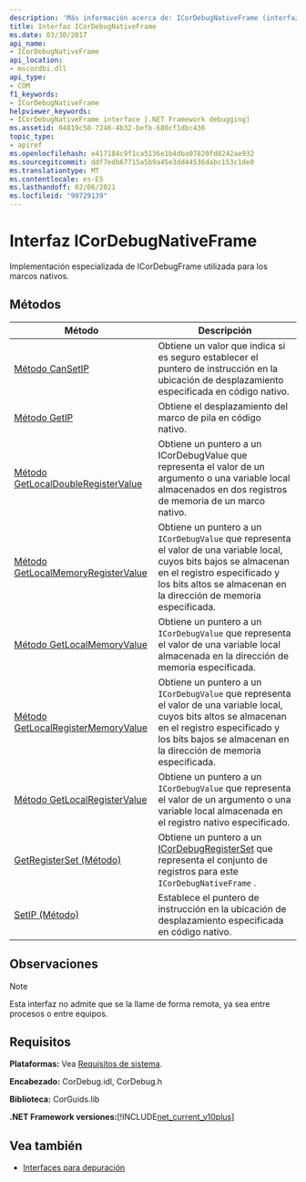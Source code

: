 ```yaml
---
description: 'Más información acerca de: ICorDebugNativeFrame (interfaz)'
title: Interfaz ICorDebugNativeFrame
ms.date: 03/30/2017
api_name:
- ICorDebugNativeFrame
api_location:
- mscordbi.dll
api_type:
- COM
f1_keywords:
- ICorDebugNativeFrame
helpviewer_keywords:
- ICorDebugNativeFrame interface [.NET Framework debugging]
ms.assetid: 04819c58-7246-4b32-befb-680cf1dbc436
topic_type:
- apiref
ms.openlocfilehash: e417184c9f1ca5136e1b4dba07820fd8242ae932
ms.sourcegitcommit: ddf7edb67715a5b9a45e3dd44536dabc153c1de0
ms.translationtype: MT
ms.contentlocale: es-ES
ms.lasthandoff: 02/06/2021
ms.locfileid: "99729139"
---
```

# <a name="icordebugnativeframe-interface"></a>Interfaz ICorDebugNativeFrame

Implementación especializada de ICorDebugFrame utilizada para los marcos nativos.  
  
## <a name="methods"></a>Métodos  
  
|Método|Descripción|  
|------------|-----------------|  
|[Método CanSetIP](icordebugnativeframe-cansetip-method.md)|Obtiene un valor que indica si es seguro establecer el puntero de instrucción en la ubicación de desplazamiento especificada en código nativo.|  
|[Método GetIP](icordebugnativeframe-getip-method.md)|Obtiene el desplazamiento del marco de pila en código nativo.|  
|[Método GetLocalDoubleRegisterValue](icordebugnativeframe-getlocaldoubleregistervalue-method.md)|Obtiene un puntero a un ICorDebugValue que representa el valor de un argumento o una variable local almacenados en dos registros de memoria de un marco nativo.|  
|[Método GetLocalMemoryRegisterValue](icordebugnativeframe-getlocalmemoryregistervalue-method.md)|Obtiene un puntero a un `ICorDebugValue` que representa el valor de una variable local, cuyos bits bajos se almacenan en el registro especificado y los bits altos se almacenan en la dirección de memoria especificada.|  
|[Método GetLocalMemoryValue](icordebugnativeframe-getlocalmemoryvalue-method.md)|Obtiene un puntero a un `ICorDebugValue` que representa el valor de una variable local almacenada en la dirección de memoria especificada.|  
|[Método GetLocalRegisterMemoryValue](icordebugnativeframe-getlocalregistermemoryvalue-method.md)|Obtiene un puntero a un `ICorDebugValue` que representa el valor de una variable local, cuyos bits altos se almacenan en el registro especificado y los bits bajos se almacenan en la dirección de memoria especificada.|  
|[Método GetLocalRegisterValue](icordebugnativeframe-getlocalregistervalue-method.md)|Obtiene un puntero a un `ICorDebugValue` que representa el valor de un argumento o una variable local almacenada en el registro nativo especificado.|  
|[GetRegisterSet (Método)](icordebugnativeframe-getregisterset-method.md)|Obtiene un puntero a un [ICorDebugRegisterSet](icordebugregisterset-interface.md) que representa el conjunto de registros para este `ICorDebugNativeFrame` .|  
|[SetIP (Método)](icordebugnativeframe-setip-method.md)|Establece el puntero de instrucción en la ubicación de desplazamiento especificada en código nativo.|  
  
## <a name="remarks"></a>Observaciones  
  
> [!NOTE]
> Esta interfaz no admite que se la llame de forma remota, ya sea entre procesos o entre equipos.  
  
## <a name="requirements"></a>Requisitos  

 **Plataformas:** Vea [Requisitos de sistema](../../get-started/system-requirements.md).  
  
 **Encabezado:** CorDebug.idl, CorDebug.h  
  
 **Biblioteca:** CorGuids.lib  
  
 **.NET Framework versiones:**[!INCLUDE[net_current_v10plus](../../../../includes/net-current-v10plus-md.md)]  
  
## <a name="see-also"></a>Vea también

- [Interfaces para depuración](debugging-interfaces.md)
